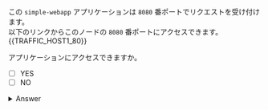 この `simple-webapp` アプリケーションは `8080` 番ポートでリクエストを受け付けます。  
以下のリンクからこのノードの `8080` 番ポートにアクセスできます。  
{{TRAFFIC_HOST1_80}}  

アプリケーションにアクセスできますか。  

- [ ] YES
- [ ] NO

<details>
  <summary>Answer</summary>

NO  
> アプリケーションにアクセスするための Service が構成されていないためアクセスできません。

</details>